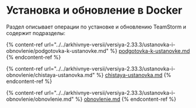 # Установка и обновление в Docker

Раздел описывает операции по установке и обновлению TeamStorm и содержит подразделы:

{% content-ref url="../../arkhivnye-versii/versiya-2.33.3/ustanovka-i-obnovlenie/podgotovka-k-ustanovke.md" %}
[podgotovka-k-ustanovke.md](../../arkhivnye-versii/versiya-2.33.3/ustanovka-i-obnovlenie/podgotovka-k-ustanovke.md)
{% endcontent-ref %}

{% content-ref url="../../arkhivnye-versii/versiya-2.33.3/ustanovka-i-obnovlenie/chistaya-ustanovka.md" %}
[chistaya-ustanovka.md](../../arkhivnye-versii/versiya-2.33.3/ustanovka-i-obnovlenie/chistaya-ustanovka.md)
{% endcontent-ref %}

{% content-ref url="../../arkhivnye-versii/versiya-2.33.3/ustanovka-i-obnovlenie/obnovlenie.md" %}
[obnovlenie.md](../../arkhivnye-versii/versiya-2.33.3/ustanovka-i-obnovlenie/obnovlenie.md)
{% endcontent-ref %}
